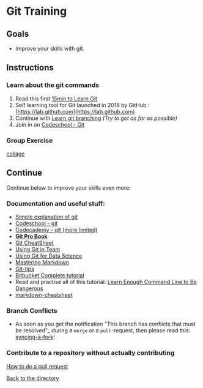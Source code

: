 # Git Training

## Goals

* Improve your skills with git.

## Instructions

### Learn about the git commands

1. Read this first [15min to Learn Git](https://try.github.io)
2. Self learning tool for Git launched in 2018 by GitHub : [https://lab.github.com](https://lab.github.com)
3. Continue with [Learn git branching](http://learngitbranching.js.org) _(Try to get as far as possible)_
4. Join in on [Codeschool - Git](https://www.codeschool.com/learn/git)

### Group Exercise

[collage](./3.Git-Collage.md)

## Continue

Continue below to improve your skills even more:

### Documentation and useful stuff:

* [Simple explanation of git](http://rogerdudler.github.io/git-guide/index.nl.html)
* [Codeschool - git ](https://www.codeschool.com/learn/git)
* [Codecademy - git (more limited)](https://www.codecademy.com/courses/learn-git/lessons/git-workflow/exercises/hello-git)
* **[Git Pro Book](http://git-scm.com/book/en/v2)**
* [Git CheatSheet](https://services.github.com/on-demand/downloads/github-git-cheat-sheet.pdf)
* [Using Git in Team](https://jameschambers.co.uk/git-team-workflow-cheatsheet)
* [Using Git for Data Science](https://valohai.com/blog/git-for-data-science/)
* [Mastering Markdown](https://guides.github.com/features/mastering-markdown/)
* [Git-tips](https://github.com/git-tips/tips)
* [Bitbucket Complete tutorial](https://www.atlassian.com/git/tutorials/learn-git-with-bitbucket-cloud)
* Read and practise all of this tutorial: [Learn Enough Command Line to Be Dangerous](http://www.learnenough.com/command-line/)
* [markdown-cheatsheet](https://guides.github.com/pdfs/markdown-cheatsheet-online.pdf)

### Branch Conflicts

* As soon as you get the notification "This branch has conflicts that must be resolved"_ during a `merge` or a `pull`-request,
then please read this: [syncing-a-fork](https://help.github.com/articles/syncing-a-fork/)!

### Contribute to a repository without actually contributing

[How to do a pull request](https://services.github.com/on-demand/intro-to-github/create-pull-request)

[Back to the directory](./)
